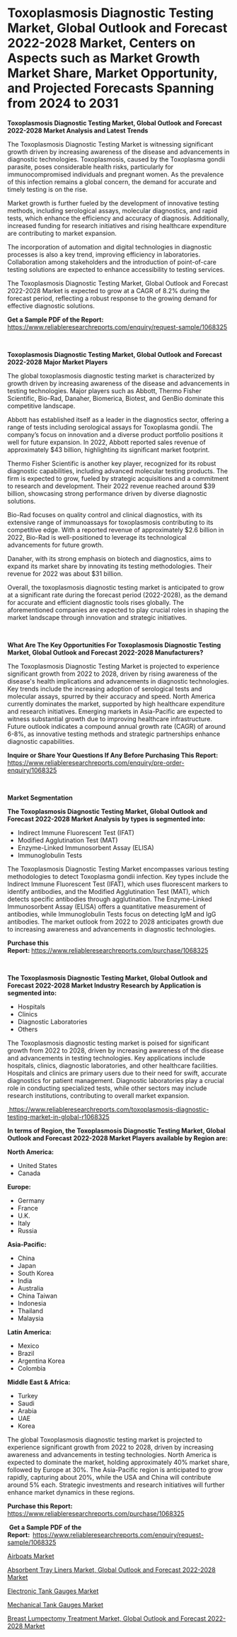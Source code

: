 <p><h1>Toxoplasmosis Diagnostic Testing Market, Global Outlook and Forecast 2022-2028 Market, Centers on Aspects such as Market Growth Market Share, Market Opportunity, and Projected Forecasts Spanning from 2024 to 2031</h1></p><p><strong>Toxoplasmosis Diagnostic Testing Market, Global Outlook and Forecast 2022-2028 Market Analysis and Latest Trends</strong></p>
<p><p>The Toxoplasmosis Diagnostic Testing Market is witnessing significant growth driven by increasing awareness of the disease and advancements in diagnostic technologies. Toxoplasmosis, caused by the Toxoplasma gondii parasite, poses considerable health risks, particularly for immunocompromised individuals and pregnant women. As the prevalence of this infection remains a global concern, the demand for accurate and timely testing is on the rise.</p><p>Market growth is further fueled by the development of innovative testing methods, including serological assays, molecular diagnostics, and rapid tests, which enhance the efficiency and accuracy of diagnosis. Additionally, increased funding for research initiatives and rising healthcare expenditure are contributing to market expansion.</p><p>The incorporation of automation and digital technologies in diagnostic processes is also a key trend, improving efficiency in laboratories. Collaboration among stakeholders and the introduction of point-of-care testing solutions are expected to enhance accessibility to testing services.</p><p>The Toxoplasmosis Diagnostic Testing Market, Global Outlook and Forecast 2022-2028 Market is expected to grow at a CAGR of 8.2% during the forecast period, reflecting a robust response to the growing demand for effective diagnostic solutions.</p></p>
<p><strong>Get a Sample PDF of the Report:&nbsp;</strong> <a href="https://www.reliableresearchreports.com/enquiry/request-sample/1068325?utm_campaign=83&utm_medium=2&utm_source=Github&utm_content=ia&utm_term=03122024&utm_id=toxoplasmosis-diagnostic-testing-market-global-outlook-and-forecast-2022-2028">https://www.reliableresearchreports.com/enquiry/request-sample/1068325</a></p>
<p>&nbsp;</p>
<p><strong>Toxoplasmosis Diagnostic Testing Market, Global Outlook and Forecast 2022-2028 Major Market Players</strong></p>
<p><p>The global toxoplasmosis diagnostic testing market is characterized by growth driven by increasing awareness of the disease and advancements in testing technologies. Major players such as Abbott, Thermo Fisher Scientific, Bio-Rad, Danaher, Biomerica, Biotest, and GenBio dominate this competitive landscape.</p><p>Abbott has established itself as a leader in the diagnostics sector, offering a range of tests including serological assays for Toxoplasma gondii. The company’s focus on innovation and a diverse product portfolio positions it well for future expansion. In 2022, Abbott reported sales revenue of approximately $43 billion, highlighting its significant market footprint.</p><p>Thermo Fisher Scientific is another key player, recognized for its robust diagnostic capabilities, including advanced molecular testing products. The firm is expected to grow, fueled by strategic acquisitions and a commitment to research and development. Their 2022 revenue reached around $39 billion, showcasing strong performance driven by diverse diagnostic solutions.</p><p>Bio-Rad focuses on quality control and clinical diagnostics, with its extensive range of immunoassays for toxoplasmosis contributing to its competitive edge. With a reported revenue of approximately $2.6 billion in 2022, Bio-Rad is well-positioned to leverage its technological advancements for future growth.</p><p>Danaher, with its strong emphasis on biotech and diagnostics, aims to expand its market share by innovating its testing methodologies. Their revenue for 2022 was about $31 billion. </p><p>Overall, the toxoplasmosis diagnostic testing market is anticipated to grow at a significant rate during the forecast period (2022-2028), as the demand for accurate and efficient diagnostic tools rises globally. The aforementioned companies are expected to play crucial roles in shaping the market landscape through innovation and strategic initiatives.</p></p>
<p>&nbsp;</p>
<p><strong>What Are The Key Opportunities For Toxoplasmosis Diagnostic Testing Market, Global Outlook and Forecast 2022-2028 Manufacturers?</strong></p>
<p><p>The Toxoplasmosis Diagnostic Testing Market is projected to experience significant growth from 2022 to 2028, driven by rising awareness of the disease's health implications and advancements in diagnostic technologies. Key trends include the increasing adoption of serological tests and molecular assays, spurred by their accuracy and speed. North America currently dominates the market, supported by high healthcare expenditure and research initiatives. Emerging markets in Asia-Pacific are expected to witness substantial growth due to improving healthcare infrastructure. Future outlook indicates a compound annual growth rate (CAGR) of around 6-8%, as innovative testing methods and strategic partnerships enhance diagnostic capabilities.</p></p>
<p><strong>Inquire or Share Your Questions If Any Before Purchasing This Report:</strong> <a href="https://www.reliableresearchreports.com/enquiry/pre-order-enquiry/1068325?utm_campaign=83&utm_medium=2&utm_source=Github&utm_content=ia&utm_term=03122024&utm_id=toxoplasmosis-diagnostic-testing-market-global-outlook-and-forecast-2022-2028">https://www.reliableresearchreports.com/enquiry/pre-order-enquiry/1068325</a></p>
<p>&nbsp;</p>
<p><strong>Market Segmentation</strong></p>
<p><strong>The Toxoplasmosis Diagnostic Testing Market, Global Outlook and Forecast 2022-2028 Market Analysis by types is segmented into:</strong></p>
<p><ul><li>Indirect Immune Fluorescent Test (IFAT)</li><li>Modified Agglutination Test (MAT)</li><li>Enzyme-Linked Immunosorbent Assay (ELISA)</li><li>Immunoglobulin Tests</li></ul></p>
<p><p>The Toxoplasmosis Diagnostic Testing Market encompasses various testing methodologies to detect Toxoplasma gondii infection. Key types include the Indirect Immune Fluorescent Test (IFAT), which uses fluorescent markers to identify antibodies, and the Modified Agglutination Test (MAT), which detects specific antibodies through agglutination. The Enzyme-Linked Immunosorbent Assay (ELISA) offers a quantitative measurement of antibodies, while Immunoglobulin Tests focus on detecting IgM and IgG antibodies. The market outlook from 2022 to 2028 anticipates growth due to increasing awareness and advancements in diagnostic technologies.</p></p>
<p><strong>Purchase this Report:&nbsp;</strong><a href="https://www.reliableresearchreports.com/purchase/1068325?utm_campaign=83&utm_medium=2&utm_source=Github&utm_content=ia&utm_term=03122024&utm_id=toxoplasmosis-diagnostic-testing-market-global-outlook-and-forecast-2022-2028">https://www.reliableresearchreports.com/purchase/1068325</a></p>
<p>&nbsp;</p>
<p><strong>The Toxoplasmosis Diagnostic Testing Market, Global Outlook and Forecast 2022-2028 Market Industry Research by Application is segmented into:</strong></p>
<p><ul><li>Hospitals</li><li>Clinics</li><li>Diagnostic Laboratories</li><li>Others</li></ul></p>
<p><p>The Toxoplasmosis diagnostic testing market is poised for significant growth from 2022 to 2028, driven by increasing awareness of the disease and advancements in testing technologies. Key applications include hospitals, clinics, diagnostic laboratories, and other healthcare facilities. Hospitals and clinics are primary users due to their need for swift, accurate diagnostics for patient management. Diagnostic laboratories play a crucial role in conducting specialized tests, while other sectors may include research institutions, contributing to overall market expansion.</p></p>
<p><a href="https://www.reliableresearchreports.com/toxoplasmosis-diagnostic-testing-market-in-global-r1068325?utm_campaign=83&utm_medium=2&utm_source=Github&utm_content=ia&utm_term=03122024&utm_id=toxoplasmosis-diagnostic-testing-market-global-outlook-and-forecast-2022-2028">&nbsp;https://www.reliableresearchreports.com/toxoplasmosis-diagnostic-testing-market-in-global-r1068325</a></p>
<p><strong>In terms of Region, the Toxoplasmosis Diagnostic Testing Market, Global Outlook and Forecast 2022-2028 Market Players available by Region are:</strong></p>
<p>
    <p> <strong> North America: </strong>
        <ul>
            <li>United States</li>
            <li>Canada</li>
        </ul>
        </p> 
    <p> <strong> Europe: </strong>
        <ul>
            <li>Germany</li>
            <li>France</li>
            <li>U.K.</li>
            <li>Italy</li>
            <li>Russia</li>
        </ul>
        </p> 
    <p> <strong> Asia-Pacific: </strong>
        <ul>
            <li>China</li>
            <li>Japan</li>
            <li>South Korea</li>
            <li>India</li>
            <li>Australia</li>
            <li>China Taiwan</li>
            <li>Indonesia</li>
            <li>Thailand</li>
            <li>Malaysia</li>
        </ul>
        </p> 
    <p> <strong> Latin America: </strong>
        <ul>
            <li>Mexico</li>
            <li>Brazil</li>
            <li>Argentina Korea</li>
            <li>Colombia</li>
        </ul>
        </p> 
    <p> <strong> Middle East & Africa: </strong>
        <ul>
            <li>Turkey</li>
            <li>Saudi</li>
            <li>Arabia</li>
            <li>UAE</li>
            <li>Korea</li>
        </ul>
    </p>
    </p>
<p><p>The global Toxoplasmosis diagnostic testing market is projected to experience significant growth from 2022 to 2028, driven by increasing awareness and advancements in testing technologies. North America is expected to dominate the market, holding approximately 40% market share, followed by Europe at 30%. The Asia-Pacific region is anticipated to grow rapidly, capturing about 20%, while the USA and China will contribute around 5% each. Strategic investments and research initiatives will further enhance market dynamics in these regions.</p></p>
<p><strong>Purchase this Report: </strong><a href="https://www.reliableresearchreports.com/purchase/1068325?utm_campaign=83&utm_medium=2&utm_source=Github&utm_content=ia&utm_term=03122024&utm_id=toxoplasmosis-diagnostic-testing-market-global-outlook-and-forecast-2022-2028">https://www.reliableresearchreports.com/purchase/1068325</a></p>
<p>&nbsp;<strong>Get a Sample PDF of the Report:&nbsp;&nbsp;</strong><a href="https://www.reliableresearchreports.com/enquiry/request-sample/1068325?utm_campaign=83&utm_medium=2&utm_source=Github&utm_content=ia&utm_term=03122024&utm_id=toxoplasmosis-diagnostic-testing-market-global-outlook-and-forecast-2022-2028">https://www.reliableresearchreports.com/enquiry/request-sample/1068325</a></p>
<p><strong></strong></p>
<p><p><a href="https://issuu.com/reportprime-2/docs/airboats-market-size-2030.pptx?utm_campaign=83&utm_medium=2&utm_source=Github&utm_content=ia&utm_term=03122024&utm_id=toxoplasmosis-diagnostic-testing-market-global-outlook-and-forecast-2022-2028">Airboats Market</a></p><p><a href="https://github.com/dringals/Market-Research-Report-List-6/blob/main/absorbent-tray-liners-market-global-outlook-and-forecast-2022-2028-market.md?utm_campaign=83&utm_medium=2&utm_source=Github&utm_content=ia&utm_term=03122024&utm_id=toxoplasmosis-diagnostic-testing-market-global-outlook-and-forecast-2022-2028">Absorbent Tray Liners Market, Global Outlook and Forecast 2022-2028 Market</a></p><p><a href="https://www.linkedin.com/pulse/in-depth-electronic-tank-gauges-market-review-size-share-otoje?utm_campaign=83&utm_medium=2&utm_source=Github&utm_content=ia&utm_term=03122024&utm_id=toxoplasmosis-diagnostic-testing-market-global-outlook-and-forecast-2022-2028">Electronic Tank Gauges Market</a></p><p><a href="https://www.linkedin.com/pulse/deep-dive-mechanical-tank-gauges-market-itstrends-segmentation-qrvie?utm_campaign=83&utm_medium=2&utm_source=Github&utm_content=ia&utm_term=03122024&utm_id=toxoplasmosis-diagnostic-testing-market-global-outlook-and-forecast-2022-2028">Mechanical Tank Gauges Market</a></p><p><a href="https://github.com/mharielmesa/Market-Research-Report-List-5/blob/main/breast-lumpectomy-treatment-market-global-outlook-and-forecast-2022-2028-market.md?utm_campaign=83&utm_medium=2&utm_source=Github&utm_content=ia&utm_term=03122024&utm_id=toxoplasmosis-diagnostic-testing-market-global-outlook-and-forecast-2022-2028">Breast Lumpectomy Treatment Market, Global Outlook and Forecast 2022-2028 Market</a></p></p>